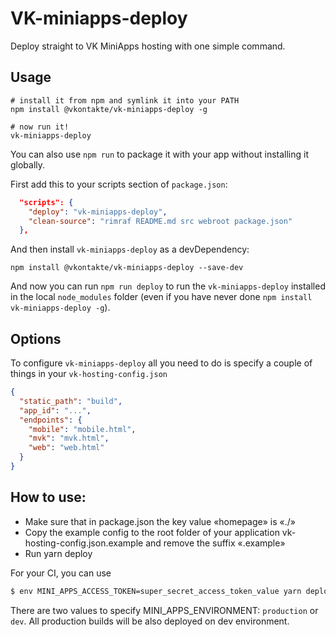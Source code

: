 # VK-miniapps-deploy

Deploy straight to VK MiniApps hosting with one simple command.

## Usage

```
# install it from npm and symlink it into your PATH
npm install @vkontakte/vk-miniapps-deploy -g

# now run it!
vk-miniapps-deploy
```

You can also use `npm run` to package it with your app without installing it globally.

First add this to your scripts section of `package.json`:

```JSON
  "scripts": {
    "deploy": "vk-miniapps-deploy",
    "clean-source": "rimraf README.md src webroot package.json"
  },
```

And then install `vk-miniapps-deploy` as a devDependency:

```
npm install @vkontakte/vk-miniapps-deploy --save-dev
```

And now you can run `npm run deploy` to run the `vk-miniapps-deploy` installed in the local `node_modules` folder (even if you have never done `npm install vk-miniapps-deploy -g`).

## Options

To configure `vk-miniapps-deploy` all you need to do is specify a couple of things in your `vk-hosting-config.json` 

``` JSON
{
  "static_path": "build",
  "app_id": "...",
  "endpoints": {
    "mobile": "mobile.html",
    "mvk": "mvk.html",
    "web": "web.html"
  }
}
```

## How to use:
* Make sure that in package.json the key value «homepage» is «./»
* Copy the example config to the root folder of your application vk-hosting-config.json.example
  and remove the suffix «.example»
* Run yarn deploy

For your CI, you can use

```bash
$ env MINI_APPS_ACCESS_TOKEN=super_secret_access_token_value yarn deploy
```

There are two values to specify MINI_APPS_ENVIRONMENT: `production` or `dev`. 
All production builds will be also deployed on dev environment.  
